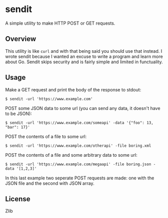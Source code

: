 sendit
======

A simple utility to make HTTP POST or GET requests.

Overview
--------

This utility is like `curl` and with that being said you should
use that instead.  I wrote sendit because I wanted an excuse to
write a program and learn more about Go.  Sendit skips security
and is fairly simple and limited in functuality.

Usage
-----

Make a GET request and print the body of the response to stdout:

```$ sendit -url 'https://www.example.com'```

POST some JSON data to some url (you can send any data, it doesn't
have to be JSON):

```$ sendit -url 'https://www.example.com/someapi' -data '{"foo": 13, "bar": 17}'```

POST the contents of a file to some url:

```$ sendit -url 'https://www.example.com/otherapi' -file boring.xml```

POST the contents of a file and some arbitrary data to some url:

```$ sendit -url 'https://www.example.com/megaapi' -file boring.json -data '[1,2,3]'```

In this last example two seperate POST requests are made: one with the
JSON file and the second with JSON array.

License
-------

Zlib
